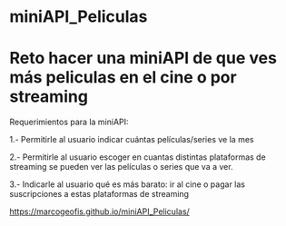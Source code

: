 # miniAPI_Peliculas

# Reto hacer una miniAPI de que ves más peliculas en el cine o por streaming

Requerimientos para la miniAPI:

1.- Permitirle al usuario indicar cuántas películas/series ve la mes

2.- Permitirle al usuario escoger en cuantas distintas plataformas de streaming se pueden ver las 
películas o series que va a ver.

3.- Indicarle al usuario qué es más barato: ir al cine o pagar las suscripciones a estas plataformas de streaming

https://marcogeofis.github.io/miniAPI_Peliculas/